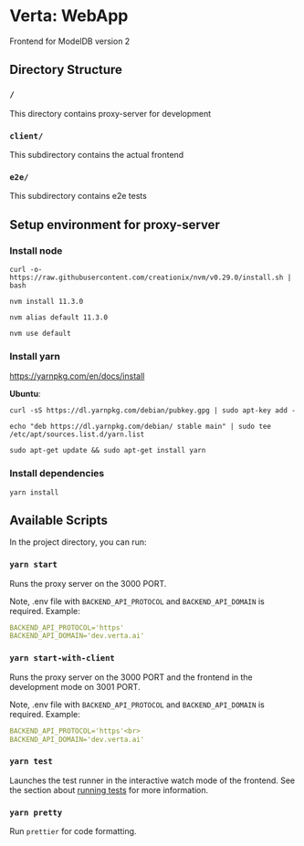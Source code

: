 # Verta: WebApp

Frontend for ModelDB version 2

## Directory Structure

### `/`

This directory contains proxy-server for development

### `client/`

This subdirectory contains the actual frontend

### `e2e/`

This subdirectory contains e2e tests

## Setup environment for proxy-server

### Install node

`curl -o- https://raw.githubusercontent.com/creationix/nvm/v0.29.0/install.sh | bash`

`nvm install 11.3.0`

`nvm alias default 11.3.0`

`nvm use default`

### Install yarn

<https://yarnpkg.com/en/docs/install>

**Ubuntu**:

`curl -sS https://dl.yarnpkg.com/debian/pubkey.gpg | sudo apt-key add -`

`echo "deb https://dl.yarnpkg.com/debian/ stable main" | sudo tee /etc/apt/sources.list.d/yarn.list`

`sudo apt-get update && sudo apt-get install yarn`

### Install dependencies

`yarn install`

## Available Scripts

In the project directory, you can run:

### `yarn start`

Runs the proxy server on the 3000 PORT.

Note, .env file with `BACKEND_API_PROTOCOL` and `BACKEND_API_DOMAIN` is required.
Example:

```yaml
BACKEND_API_PROTOCOL='https'
BACKEND_API_DOMAIN='dev.verta.ai'
```

### `yarn start-with-client`

Runs the proxy server on the 3000 PORT and the frontend in the development mode on 3001 PORT.

Note, .env file with `BACKEND_API_PROTOCOL` and `BACKEND_API_DOMAIN` is required.
Example:

```yaml
BACKEND_API_PROTOCOL='https'<br>
BACKEND_API_DOMAIN='dev.verta.ai'
```

### `yarn test`

Launches the test runner in the interactive watch mode of the frontend.
See the section about [running tests](https://facebook.github.io/create-react-app/docs/running-tests) for more information.

### `yarn pretty`

Run `prettier` for code formatting.
